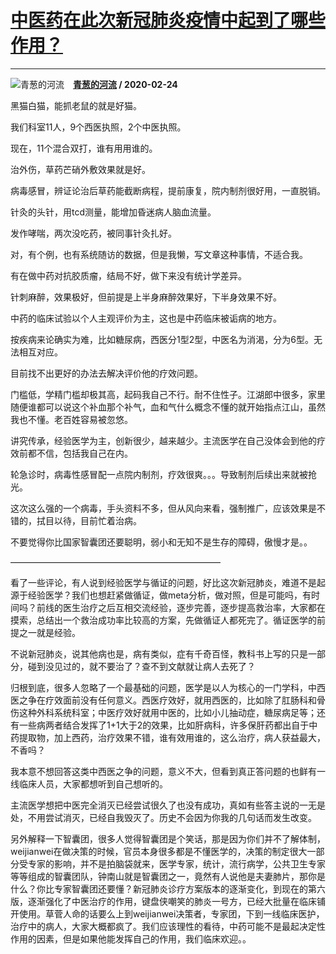 # [中医药在此次新冠肺炎疫情中起到了哪些作用？](https://www.zhihu.com/answer/1035461397)

--------------------------------------------------------------------

![青葱的河流](https://pic1.zhimg.com/a0ca73cce1531ca25de38d4254dea0af.jpg?source=1940ef5c "青葱的河流")&emsp;**[青葱的河流](https://www.zhihu.com/people/ma-jia-tao-21) / 2020-02-24**

黑猫白猫，能抓老鼠的就是好猫。

我们科室11人，9个西医执照，2个中医执照。

现在，11个混合双打，谁有用用谁的。

治外伤，草药芒硝外敷效果就是好。

病毒感冒，辨证论治后草药能截断病程，提前康复，院内制剂很好用，一直脱销。

针灸的头针，用tcd测量，能增加昏迷病人脑血流量。

发作哮喘，两次没吃药，被同事针灸扎好。

对，有个例，也有系统随访的数据，但是我懒，写文章这种事情，不适合我。

有在做中药对抗胶质瘤，结局不好，做下来没有统计学差异。

针刺麻醉，效果极好，但前提是上半身麻醉效果好，下半身效果不好。


中药的临床试验以个人主观评价为主，这也是中药临床被诟病的地方。

按疾病来论确实为难，比如糖尿病，西医分1型2型，中医名为消渴，分为6型。无法相互对应。

目前找不出更好的办法去解决评价他的疗效问题。


门槛低，学精门槛却极其高，起码我自己不行。耐不住性子。江湖郎中很多，家里随便谁都可以说这个补血那个补气，血和气什么概念不懂的就开始指点江山，虽然我也不懂。老百姓容易被忽悠。

讲究传承，经验医学为主，创新很少，越来越少。主流医学在自己没体会到他的疗效前都不信，包括我自己在内。


轮急诊时，病毒性感冒配一点院内制剂，疗效很爽。。。导致制剂后续出来就被抢光。

这次这么强的一个病毒，手头资料不多，但从风向来看，强制推广，应该效果是不错的，拭目以待，目前忙着治病。

不要觉得你比国家智囊团还要聪明，弱小和无知不是生存的障碍，傲慢才是。。


————————————————————————


看了一些评论，有人说到经验医学与循证的问题，好比这次新冠肺炎，难道不是起源于经验医学？我们也想赶紧做循证，做meta分析，做对照，但是可能吗，有时间吗？前线的医生治疗之后互相交流经验，逐步完善，逐步提高救治率，大家都在摸索，总结出一个救治成功率比较高的方案，先做循证人都死完了。循证医学的前提之一就是经验。

不说新冠肺炎，说其他病也是，病有类似，症有千奇百怪，教科书上写的只是一部分，碰到没见过的，就不要治了？查不到文献就让病人去死了？

归根到底，很多人忽略了一个最基础的问题，医学是以人为核心的一门学科，中西医之争在疗效面前没有任何意义。西医疗效好，就用西医的，比如除了肛肠科和骨伤这种外科系统科室；中医疗效好就用中医的，比如小儿抽动症，糖尿病足等；还有一些病两者结合发挥了1+1大于2的效果，比如肝病科，许多保肝药都出自于中药提取物，加上西药，治疗效果不错，谁有效用谁的，这么治疗，病人获益最大，不香吗？



我本意不想回答这类中西医之争的问题，意义不大，但看到真正答问题的也鲜有一线临床人员，大家都想听到自己想听的。

主流医学想把中医完全消灭已经尝试很久了也没有成功，真如有些答主说的一无是处，不用尝试消灭，已经自我毁灭了。历史不会因为你我的几句话而发生改变。

另外解释一下智囊团，很多人觉得智囊团是个笑话，那是因为你们并不了解体制，weijianwei在做决策的时候，官员本身很多都是不懂医学的，决策的制定很大一部分受专家的影响，并不是拍脑袋就来，医学专家，统计，流行病学，公共卫生专家等等组成的智囊团队，钟南山就是智囊团之一，竟然有人说他是夫妻肺片，那你是什么？你比专家智囊团还要懂？新冠肺炎诊疗方案版本的逐渐变化，到现在的第六版，逐渐强化了中医治疗的作用，键盘侠嘲笑的肺炎一号方，已经大批量在临床铺开使用。草菅人命的话要么上到weijianwei决策者，专家团，下到一线临床医护，治疗中的病人，大家大概都疯了。我们应该理性的看待，中药可能不是最起决定性作用的因素，但是如果他能发挥自己的作用，我们临床欢迎。。


